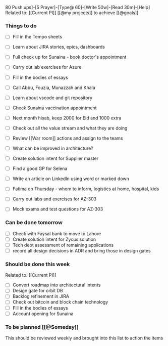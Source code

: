 80 Push ups]-[5 Prayer]-[Type@ 60]-[Write 50w]-[Read 30m]-[Help] 
Related to: [[Current PI]]  [[@my projects]] to achieve [[@goals]]

### Things to do 
- [ ] Fill in the Tempo sheets
- [ ] Learn about JIRA stories, epics, dashboards
- [ ] Full check up for Sunaina - book doctor's appointment
- [ ] Carry out lab exercises for Azure 
- [ ] Fill in the bodies of essays 
- [ ] Call Abbu, Fouzia, Munazzah and Khala
- [ ] Learn about vscode and git repository
- [ ] Check Sunaina vaccination appointment
- [ ] Next month hisab, keep 2000 for Eid and 1000 extra

- [ ] Check out all the value stream and what they are doing
- [ ] Review [[War room]] actions and assign to the teams
- [ ] What can be improved in architecture?

- [ ] Create solution intent for Supplier master
- [ ] Find a good GP for Selena 
- [ ] Write an article on LinkedIn using word or marked down
- [ ] Fatima on Thursday - whom to inform, logistics at home, hospital, kids
- [ ] Carry out labs and exercises for AZ-303
- [ ] Mock exams and test questions for AZ-303
	
### Can be done tomorrow 
- [ ] Check with Faysal bank to move to Lahore
- [ ] Create solution intent for Zycus solution
- [ ] Tech debt assessment of remaining applications
- [ ] record all design decisions in ADR and bring those in design gates

### Should be done this week
Related to: [[Current PI]]
- [ ] Convert roadmap into architectural intents
- [ ] Design gate for orbit DB
- [ ] Backlog refinement in JIRA
- [ ] Check out bitcoin and block chain technology
- [ ] Fill in the bodies of essays 
- [ ] Account opening for Sunaina

### To be planned [[@Someday]]
This should be reviewed weekly and brought into this list to action the items
